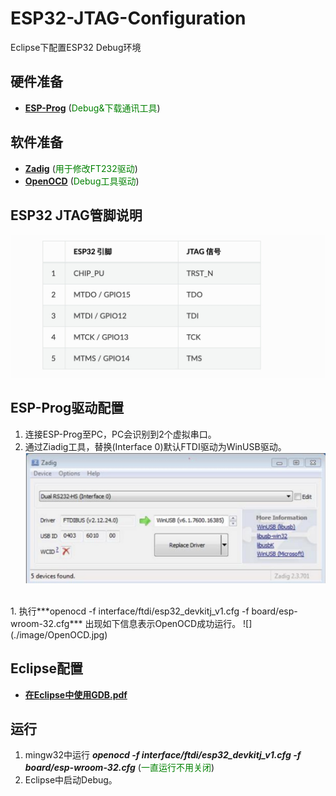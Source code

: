 # ESP32-JTAG-Configuration
Eclipse下配置ESP32 Debug环境

## 硬件准备
* [**ESP-Prog**](https://github.com/espressif/esp-iot-solution/blob/master/documents/evaluation_boards/ESP-Prog_guide_cn.md)  (<font color='green'>Debug&下载通讯工具</font>) 

## 软件准备
* [**Zadig**](https://zadig.akeo.ie/)  (<font color='green'>用于修改FT232驱动</font>)   
* [**OpenOCD**](https://github.com/espressif/openocd-esp32/releases)  (<font color='green'>Debug工具驱动</font>)   

## ESP32 JTAG管脚说明
![](./image/ESP32-JTAG.jpg)  

## ESP-Prog驱动配置  
1. 连接ESP-Prog至PC，PC会识别到2个虚拟串口。
1. 通过Ziadig工具，替换(Interface 0)默认FTDI驱动为WinUSB驱动。  
 ![](./image/Zadig.jpg)  
<br/>  
1. 执行***openocd -f interface/ftdi/esp32_devkitj_v1.cfg -f board/esp-wroom-32.cfg***  
出现如下信息表示OpenOCD成功运行。  
![](./image/OpenOCD.jpg)  

<br/>     
  
## Eclipse配置    
* [**在Eclipse中使用GDB.pdf**](./doc/在Eclipse中使用GDB.pdf) 

## 运行  
1. mingw32中运行 ***openocd -f interface/ftdi/esp32_devkitj_v1.cfg -f board/esp-wroom-32.cfg*** (<font color='green'>一直运行不用关闭</font>)
1. Eclipse中启动Debug。
